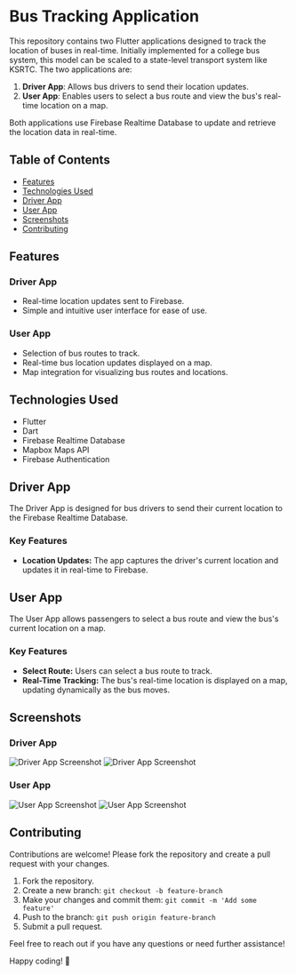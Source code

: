 # Bus Tracking Application

This repository contains two Flutter applications designed to track the location of buses in real-time. Initially implemented for a college bus system, this model can be scaled to a state-level transport system like KSRTC. The two applications are:

1. **Driver App**: Allows bus drivers to send their location updates.
2. **User App**: Enables users to select a bus route and view the bus's real-time location on a map.

Both applications use Firebase Realtime Database to update and retrieve the location data in real-time.

## Table of Contents

- [Features](#features)
- [Technologies Used](#technologies-used)
- [Driver App](#driver-app)
- [User App](#user-app)
- [Screenshots](#screenshots)
- [Contributing](#contributing)

## Features

### Driver App
- Real-time location updates sent to Firebase.
- Simple and intuitive user interface for ease of use.

### User App
- Selection of bus routes to track.
- Real-time bus location updates displayed on a map.
- Map integration for visualizing bus routes and locations.

## Technologies Used

- Flutter
- Dart
- Firebase Realtime Database
- Mapbox Maps API
- Firebase Authentication

## Driver App

The Driver App is designed for bus drivers to send their current location to the Firebase Realtime Database.

### Key Features

- **Location Updates:** The app captures the driver's current location and updates it in real-time to Firebase.

## User App

The User App allows passengers to select a bus route and view the bus's current location on a map.

### Key Features

- **Select Route:** Users can select a bus route to track.
- **Real-Time Tracking:** The bus's real-time location is displayed on a map, updating dynamically as the bus moves.

## Screenshots

### Driver App
![Driver App Screenshot](https://github.com/anand-106/bus_tracking_application/blob/main/screenshots/bus_driver_ss1.jpg)
![Driver App Screenshot](https://github.com/anand-106/bus_tracking_application/blob/main/screenshots/bus_driver_ss2.jpg)

### User App
![User App Screenshot](https://github.com/anand-106/bus_tracking_application/blob/main/screenshots/bus_tracking_ss1.jpg)
![User App Screenshot](https://github.com/anand-106/bus_tracking_application/blob/main/screenshots/bus_tracking_ss2.jpg)

## Contributing

Contributions are welcome! Please fork the repository and create a pull request with your changes.

1. Fork the repository.
2. Create a new branch: `git checkout -b feature-branch`
3. Make your changes and commit them: `git commit -m 'Add some feature'`
4. Push to the branch: `git push origin feature-branch`
5. Submit a pull request.


Feel free to reach out if you have any questions or need further assistance!

Happy coding! 🚀
